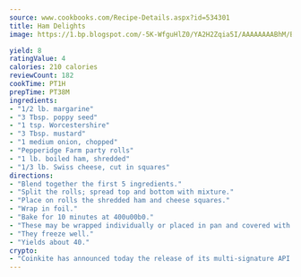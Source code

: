 ```yaml
---
source: www.cookbooks.com/Recipe-Details.aspx?id=534301
title: Ham Delights
image: https://1.bp.blogspot.com/-5K-WfguHlZ0/YA2H2Zqia5I/AAAAAAAABhM/Bdgu68p4aG0Q6jWdy3eGaUXSKw5p3sdxwCLcBGAsYHQ/s324/7.png

yield: 8
ratingValue: 4
calories: 210 calories
reviewCount: 182
cookTime: PT1H
prepTime: PT38M
ingredients:
- "1/2 lb. margarine"
- "3 Tbsp. poppy seed"
- "1 tsp. Worcestershire"
- "3 Tbsp. mustard"
- "1 medium onion, chopped"
- "Pepperidge Farm party rolls"
- "1 lb. boiled ham, shredded"
- "1/3 lb. Swiss cheese, cut in squares"
directions:
- "Blend together the first 5 ingredients."
- "Split the rolls; spread top and bottom with mixture."
- "Place on rolls the shredded ham and cheese squares."
- "Wrap in foil."
- "Bake for 10 minutes at 400u00b0."
- "These may be wrapped individually or placed in pan and covered with foil."
- "They freeze well."
- "Yields about 40."
crypto:
- "Coinkite has announced today the release of its multi-signature API and Co-sign Pages, giving users the first Bitcoin platform of its kind to support M-of-15 signatures."
---
```

